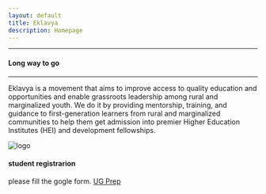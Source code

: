 ```yaml
---
layout: default
title: Eklavya
description: Homepage
---
```

---
#### Long way to go
---


Eklavya is a movement that aims to improve access to quality education and opportunities and enable grassroots leadership among rural and marginalized youth. We do it by providing mentorship, training, and guidance to first-generation learners from rural and marginalized communities to help them get admission into premier Higher Education Institutes (HEI) and development fellowships.


<style>
img:hover {
  -webkit-transform: scaleX(-1);
  transform: scaleX(-1);
}
</style>

<img src="eklavya.jpg" alt="logo" >


#### student registrarion
please fill the gogle form.
<a href="https://forms.gle/K3gx3Q5qu49G8htXA"> UG Prep </a>

